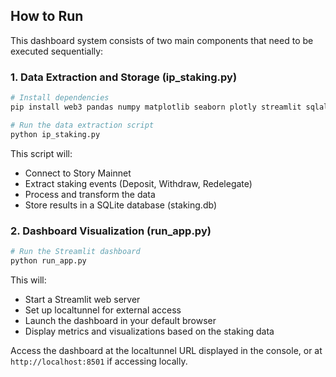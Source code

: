 
## How to Run

This dashboard system consists of two main components that need to be executed sequentially:

### 1. Data Extraction and Storage (ip_staking.py)

```bash
# Install dependencies
pip install web3 pandas numpy matplotlib seaborn plotly streamlit sqlalchemy

# Run the data extraction script
python ip_staking.py
```

This script will:
- Connect to Story Mainnet
- Extract staking events (Deposit, Withdraw, Redelegate)
- Process and transform the data
- Store results in a SQLite database (staking.db)

### 2. Dashboard Visualization (run_app.py)

```bash
# Run the Streamlit dashboard
python run_app.py
```

This will:
- Start a Streamlit web server
- Set up localtunnel for external access
- Launch the dashboard in your default browser
- Display metrics and visualizations based on the staking data

Access the dashboard at the localtunnel URL displayed in the console, or at `http://localhost:8501` if accessing locally.
